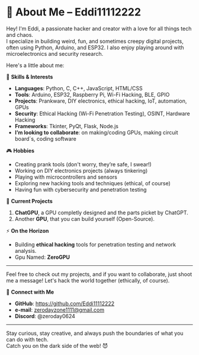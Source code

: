 👾 About Me – Eddi11112222
===========================

Hey! I'm Eddi, a passionate hacker and creator with a love for all things tech and chaos.  
I specialize in building weird, fun, and sometimes creepy digital projects, often using Python, Arduino, and ESP32. I also enjoy playing around with microelectronics and security research.

Here's a little about me:

🔧 **Skills & Interests**
- **Languages**: Python, C, C++, JavaScript, HTML/CSS
- **Tools**: Arduino, ESP32, Raspberry Pi, Wi-Fi Hacking, BLE, GPIO
- **Projects**: Prankware, DIY electronics, ethical hacking, IoT, automation, GPUs
- **Security**: Ethical Hacking (Wi-Fi Penetration Testing), OSINT, Hardware Hacking
- **Frameworks**: Tkinter, PyQt, Flask, Node.js
- **I’m looking to collaborate**: on making/coding GPUs, making circuit board´s, coding software

🎮 **Hobbies**
- Creating prank tools (don't worry, they’re safe, I swear!)
- Working on DIY electronics projects (always tinkering)
- Playing with microcontrollers and sensors
- Exploring new hacking tools and techniques (ethical, of course)
- Having fun with cybersecurity and penetration testing

👾 **Current Projects**
1. **ChatGPU**, a GPU completly designed and the parts picket by ChatGPT.
2. Another **GPU**, that you can build yourself (Open-Source).

⚡ **On the Horizon**
- Building **ethical hacking** tools for penetration testing and network analysis.
- Gpu Named: **ZeroGPU**

---

Feel free to check out my projects, and if you want to collaborate, just shoot me a message! Let's hack the world together (ethically, of course).

🔗 **Connect with Me**
- **GitHub**: https://github.com/Eddi11112222
- **e-mail**: zerodayzone1111@gmail.com
- **Discord**: @zeroday0624

---

Stay curious, stay creative, and always push the boundaries of what you can do with tech.  
Catch you on the dark side of the web! 😈
